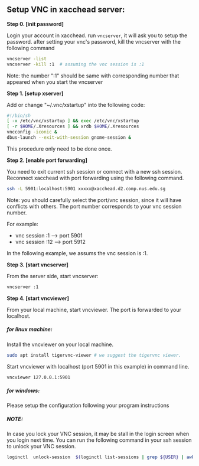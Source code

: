 ## Setup VNC in xacchead server:

__Step 0. [init password]__ 

Login your account in xacchead. run ```vncserver```, it will ask you to setup the password.
after setting your vnc's password, kill the vncserver with the following command

```bash
vncserver -list
vncserver -kill :1  # assuming the vnc session is :1
```

Note: the number ":1" should be same with corresponding number that appeared when you start the vncserver

__Step 1. [setup xserver]__ 

Add or change  "~/.vnc/xstartup" into the following code:

```bash
#!/bin/sh
[ -x /etc/vnc/xstartup ] && exec /etc/vnc/xstartup
[ -r $HOME/.Xresources ] && xrdb $HOME/.Xresources
vncconfig -iconic &
dbus-launch --exit-with-session gnome-session &
```

This procedure only need to be done once.

__Step 2. [enable port forwarding]__ 

You need to exit current ssh session or connect with a new ssh session. Reconnect xacchead with port forwarding using the following command. 
```bash
ssh -L 5901:localhost:5901 xxxxx@xacchead.d2.comp.nus.edu.sg
```

Note: you should carefully select the port/vnc session, since it will have conflicts with others.
The port number corresponds to your vnc session number.

For example:

* vnc session :1 --> port 5901
* vnc session :12 --> port 5912

In the following example, we assums the vnc session is :1.

__Step 3. [start vncserver]__ 

From the server side, start vncserver:

```bash
vncserver :1
```
__Step 4. [start vncviewer]__ 

From your local machine, start vncviewer. The port is forwarded to your localhost.

##### for linux machine:

Install the vncviewer on your local machine.

```bash
sudo apt install tigervnc-viewer # we suggest the tigervnc viewer.
```

Start vncviewer with localhost (port 5901 in this example) in command line.

```bash
vncviewer 127.0.0.1:5901
```

##### for windows:

Please setup the configuration following your program instructions

##### NOTE:

In case you lock your VNC session, it may be stall in the login screen when you login next time. You can run the following command in your ssh session to unlock your VNC session.


```bash
loginctl  unlock-session  $(loginctl list-sessions | grep ${USER} | awk '{print $1}')
```

